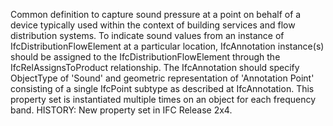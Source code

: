 Common definition to capture sound pressure at a point on behalf of a device typically used within the context of building services and flow distribution systems.   To indicate sound values from an instance of IfcDistributionFlowElement at a particular location, IfcAnnotation instance(s) should be assigned to the IfcDistributionFlowElement through the IfcRelAssignsToProduct relationship. The IfcAnnotation should specify ObjectType of 'Sound' and geometric representation of 'Annotation Point' consisting of a single IfcPoint subtype as described at IfcAnnotation.  This property set is instantiated multiple times on an object for each frequency band.  HISTORY: New property set in IFC Release 2x4.
